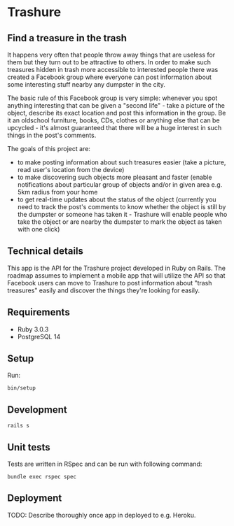 # Trashure

## Find a treasure in the trash

It happens very often that people throw away things that are useless for them but they turn out to be
attractive to others. In order to make such treasures hidden in trash more accessible to interested people
there was created a Facebook group where everyone can post information about some interesting stuff nearby
any dumpster in the city.

The basic rule of this Facebook group is very simple: whenever you spot anything interesting that can be
given a "second life" - take a picture of the object, describe its exact location and post this information
in the group. Be it an oldschool furniture, books, CDs, clothes or anything else that can be upcycled - it's
almost guaranteed that there will be a huge interest in such things in the post's comments.

The goals of this project are:
* to make posting information about such treasures easier (take a picture, read user's location from the device)
* to make discovering such objects more pleasant and faster (enable notifications about particular group
of objects and/or in given area e.g. 5km radius from your home
* to get real-time updates about the status of the object (currently you need to track the post's comments
to know whether the object is still by the dumpster or someone has taken it - Trashure will enable people
who take the object or are nearby the dumpster to mark the object as taken with one click)

## Technical details

This app is the API for the Trashure project developed in Ruby on Rails. The roadmap assumes to implement
a mobile app that will utilize the API so that Facebook users can move to Trashure to post information
about "trash treasures" easily and discover the things they're looking for easily.

## Requirements

- Ruby 3.0.3
- PostgreSQL 14

## Setup

Run:
```
bin/setup
```

## Development
```
rails s
```

## Unit tests

Tests are written in RSpec and can be run with following command:

```
bundle exec rspec spec
```

## Deployment

TODO: Describe thoroughly once app in deployed to e.g. Heroku.